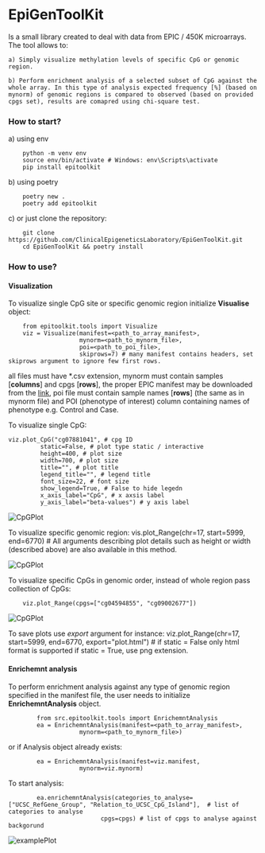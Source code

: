 # EpiGenToolKit
Is a small library created to deal with data from EPIC / 450K microarrays. The tool allows to:

    a) Simply visualize methylation levels of specific CpG or genomic region. 

    b) Perform enrichment analysis of a selected subset of CpG against the whole array. In this type of analysis expected frequency [%] (based on mynorm) of genomic regions is compared to observed (based on provided cpgs set), results are comapred using chi-square test.

### How to start?

a) using env

        python -m venv env 
        source env/bin/activate # Windows: env\Scripts\activate
        pip install epitoolkit

b) using poetry

        poetry new .
        poetry add epitoolkit

c) or just clone the repository:

        git clone https://github.com/ClinicalEpigeneticsLaboratory/EpiGenToolKit.git
        cd EpiGenToolKit && poetry install

### How to use?


#### Visualization

To visualize single CpG site or specific genomic region initialize **Visualise** object:
    
        from epitoolkit.tools import Visualize
        viz = Visualize(manifest=<path_to_array_manifest>,
                        mynorm=<path_to_mynorm_file>,
                        poi=<path_to_poi_file>,
                        skiprows=7) # many manifest contains headers, set skiprows argument to ignore few first rows.
    
all files must have *.csv extension, mynorm must contain samples [**columns**] and cpgs [**rows**], the proper EPIC manifest may be downloaded from the [link](https://emea.support.illumina.com/downloads/infinium-methylationepic-v1-0-product-files.html), poi file must contain sample names [**rows**] (the same as in mynorm file) and POI (phenotype of interest) column containing names of phenotype e.g. Control and Case.

To visualize single CpG:

    viz.plot_CpG("cg07881041", # cpg ID 
             static=False, # plot type static / interactive
             height=400, # plot size
             width=700, # plot size
             title="", # plot title
             legend_title="", # legend title
             font_size=22, # font size
             show_legend=True, # False to hide legedn
             x_axis_label="CpG", # x axsis label
             y_axis_label="beta-values") # y axis label



![CpGPlot](Plots/Plot1.png)


To visualize specific genomic region:
        vis.plot_Range(chr=17, start=5999, end=6770) # All arguments describing plot details such as height or width (described above) are also available in this method.

![CpGPlot](Plots/Plot2.png)


To visualize specific CpGs in genomic order, instead of whole region pass collection of CpGs:
        
        viz.plot_Range(cpgs=["cg04594855", "cg09002677"]) 


![CpGPlot](Plots/Plot3.png)


To save plots use *export* argument for instance:
        viz.plot_Range(chr=17, start=5999, end=6770, export="plot.html") # if static = False only html format is supported if static = True, use png extension.


#### Enrichemnt analysis

To perform enrichment analysis against any type of genomic region specified in the manifest file, the user needs to initialize **EnrichemntAnalysis** object.

            from src.epitoolkit.tools import EnrichemntAnalysis
            ea = EnrichemntAnalysis(manifest=<path_to_array_manifest>,
                        mynorm=<path_to_mynorm_file>)

or if Analysis object already exists:

            ea = EnrichemntAnalysis(manifest=viz.manifest,
                        mynorm=viz.mynorm)

To start analysis:

            ea.enrichemntAnalysis(categories_to_analyse=["UCSC_RefGene_Group", "Relation_to_UCSC_CpG_Island"],  # list of categories to analyse
                              cpgs=cpgs) # list of cpgs to analyse against backgorund

![examplePlot](Plots/Plot4.png)
